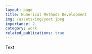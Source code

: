 ```yaml
---
layout: page
title: Numerical Methods Development
img: /assets/img/yeet.jpeg
importance: 2
category: work
related_publications: true
---
```


Text